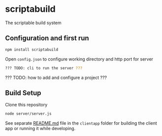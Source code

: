 # scriptabuild

The scriptable build system

## Configuration and first run

``` bash
npm install scriptabuild
```

Open `config.json` to configure working directory and http port for server


``` bash
??? TODO: cli to run the server ???
```

??? TODO: how to add and configure a project ???


## Build Setup

Clone this repository
 
``` bash
node server/server.js
```


See separate [README.md](clientapp/README.md) file in the `clientapp` folder for building the client app or running it while developing.

